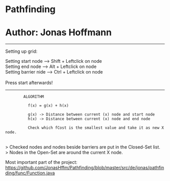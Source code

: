 # Pathfinding
# Author: Jonas Hoffmann

____________________________________________________________

Setting up grid:

Setting start node    -->  Shift + Leftclick on node<br/>
Setting end node      -->  Alt   + Leftclick on node<br/>
Setting barrier nide  -->  Ctrl  + Leftclick on node<br/>
<br/>
Press start afterwards!<br/>

____________________________________________________________


            ALGORITHM

              f(x) = g(x) + h(x)

              g(x) -> Distance between current (x) node and start node
              h(x) -> Distance between current (x) node and end node

              Check which fCost is the smallest value and take it as new X node.
              
              
<br/>              
> Checked nodes and nodes beside barriers are put in the Closed-Set list.<br/>
> Nodes in the Open-Set are around the current X node.


Most important part of the project:<br/>
https://github.com/JonasHffm/Pathfinding/blob/master/src/de/jonas/pathfinding/func/Function.java


